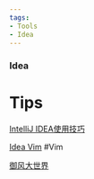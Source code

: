 ```yaml
---
tags: 
- Tools
- Idea
---
```


### Idea

# Tips
[IntelliJ IDEA使用技巧](https://www.bilibili.com/video/BV1Ft411V7rf?p=1&vd_source=99b31898c1408d1d4c4fe207c39caefd)

[Idea Vim](https://www.youtube.com/playlist?list=PLYDrCnplQfmG2aoNeu5_RP3GfcBiD1wl7) #Vim

[御风大世界](https://space.bilibili.com/193580090/channel/collectiondetail?sid=3997)

